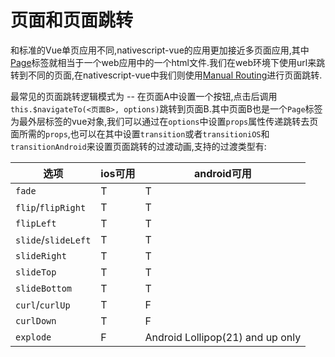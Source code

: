 # 页面和页面跳转

和标准的Vue单页应用不同,nativescript-vue的应用更加接近多页面应用,其中[Page](https://nativescript-vue.org/en/docs/elements/components/page/)标签就相当于一个web应用中的一个html文件.我们在web环境下使用url来跳转到不同的页面,在nativescript-vue中我们则使用[Manual Routing](https://nativescript-vue.org/en/docs/routing/manual-routing/)进行页面跳转.

最常见的页面跳转逻辑模式为 -- 在页面A中设置一个按钮,点击后调用`this.$navigateTo(<页面B>, options)`跳转到页面B.其中页面B也是一个`Page`标签为最外层标签的vue对象,我们可以通过在`options`中设置`props`属性传递跳转去页面所需的`props`,也可以在其中设置`transition`或者`transitioniOS`和`transitionAndroid`来设置页面跳转的过渡动画,支持的过渡类型有:

| 选项                | ios可用 | android可用                      |
| ------------------- | ------- | -------------------------------- |
| `fade`              | T       | T                                |
| `flip`/`flipRight`  | T       | T                                |
| `flipLeft`          | T       | T                                |
| `slide`/`slideLeft` | T       | T                                |
| `slideRight`        | T       | T                                |
| `slideTop`          | T       | T                                |
| `slideBottom`       | T       | T                                |
| `curl`/`curlUp`     | T       | F                                |
| `curlDown`          | T       | F                                |
| `explode`           | F       | Android Lollipop(21) and up only |

